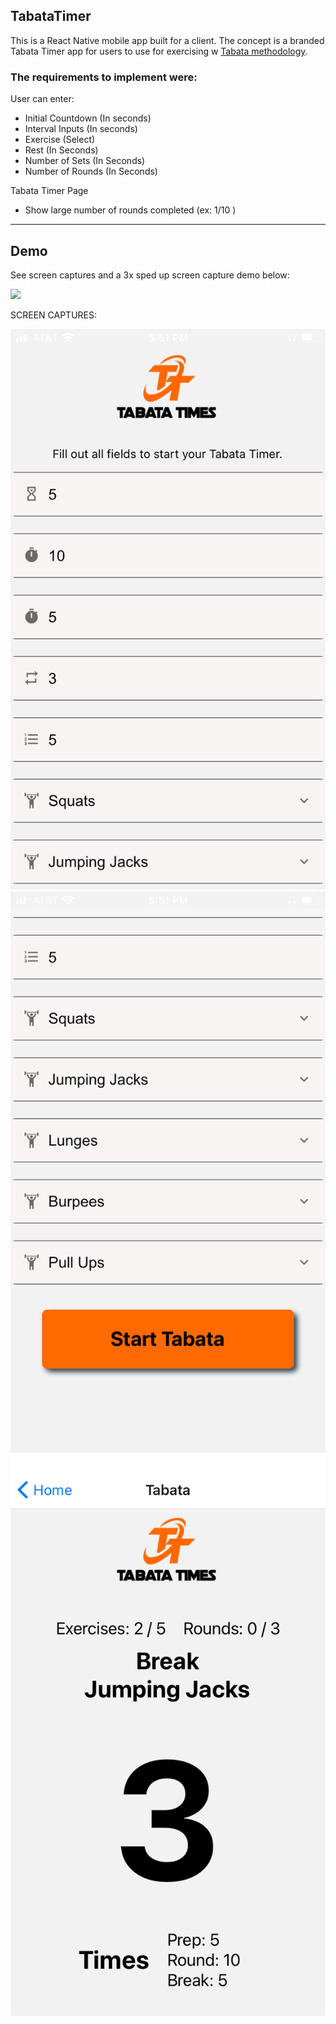 ## TabataTimer

This is a React Native mobile app built for a client. The concept is a branded Tabata Timer app for users to use for exercising w [Tabata methodology](https://www.active.com/fitness/articles/what-is-tabata-training).

### The requirements to implement were:

User can enter:
- Initial Countdown (In seconds)
- Interval Inputs (In seconds)
- Exercise (Select)
- Rest (In Seconds)
- Number of Sets (In Seconds)
- Number of Rounds (In Seconds)

Tabata Timer Page
- Show large number of rounds completed (ex: 1/10 )


-------
## Demo

See screen captures and a 3x sped up screen capture demo below:

![](./assets/preview-sped-up.gif)

SCREEN CAPTURES:

![](./assets/home-1.PNG)
![](./assets/home-2.PNG)
![](./assets/tabata.PNG)
